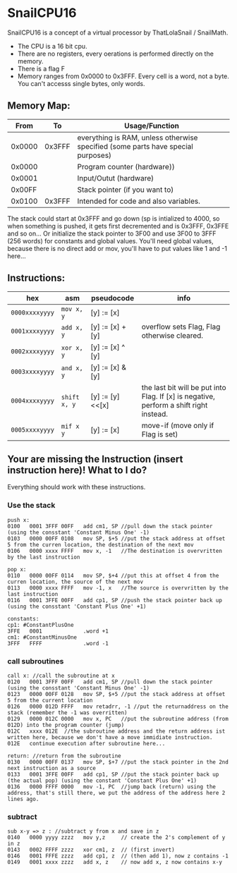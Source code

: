# SnailCPU16

SnailCPU16 is a concept of a virtual processor by ThatLolaSnail / SnailMath.

- The CPU is a 16 bit cpu.
- There are no registers, every oerations is performed directly on the memory.
- There is a flag F
- Memory ranges from 0x0000 to 0x3FFF. Every cell is a word, not a byte. You can't accesss single bytes, only words.

## Memory Map:
| From   | To     | Usage/Function |
| ---    | ---    | ---            |
| 0x0000 | 0x3FFF | everything is RAM, unless otherwise specified (some parts have special purposes) |
| 0x0000 |        | Program counter (hardware)) |
| 0x0001 |        | Input/Outut (hardware) |
| 0x00FF |        | Stack pointer (if you want to) |
| 0x0100 | 0x3FFF | Intended for code and also variables. |

The stack could start at 0x3FFF and go down (sp is intialized to 4000, so when something is pushed, it gets first decremented and is 0x3FFF, 0x3FFE and so on...
Or initialize the stack pointer to 3F00 and use 3F00 to 3FFF (256 words) for constants and global values.
You'll need global values, because there is no direct add or mov, you'll have to put values like 1 and -1 here...

## Instructions:
| hex            | asm          | pseudocode       | info |
| ---            | ---          | ---              | --- |
| `0000xxxxyyyy` | `mov x, y`   | [y] := [x]       | |
| `0001xxxxyyyy` | `add x, y`   | [y] := [x] + [y] | overflow sets Flag, Flag otherwise cleared. |
| `0002xxxxyyyy` | `xor x, y`   | [y] := [x] ^ [y] | |
| `0003xxxxyyyy` | `and x, y`   | [y] := [x] & [y] | |
| `0004xxxxyyyy` | `shift x, y` | [y] := [y]<<[x]  | the last bit will be put into Flag. If [x] is negative, perform a shift right instead. |
| `0005xxxxyyyy` | `mif x y`    | [y] := [x]       | move-if (move only if Flag is set)  |

## Your are missing the Instruction (insert instruction here)! What to I do?

Everything should work with these instructions.

### Use the stack

```
push x:
0100   0001 3FFF 00FF   add cm1, SP	//pull down the stack pointer (using the consstant 'Constant Minus One' -1)
0103   0000 00FF 0108   mov SP, $+5	//put the stack address at offset 5 from the curren location, the destination of the next mov
0106   0000 xxxx FFFF   mov x, -1	//The destination is overvritten by the last instruction

pop x:
0110   0000 00FF 0114   mov SP, $+4	//put this at offset 4 from the curren location, the source of the next mov
0113   0000 xxxx FFFF   mov -1, x	//The source is overvritten by the last instruction
0116   0001 3FFE 00FF   add cp1, SP	//push the stack pointer back up (using the consstant 'Constant Plus One' +1)

constants:
cp1: #ConstantPlusOne
3FFE   0001             .word +1
cm1: #ConstantMinusOne
3FFF   FFFF             .word -1
```

### call subroutines

```
call x: //call the subroutine at x
0120   0001 3FFF 00FF   add cm1, SP	//pull down the stack pointer (using the consstant 'Constant Minus One' -1)
0123   0000 00FF 0128   mov SP, $+5	//put the stack address at offset 5 from the current location
0126   0000 012D FFFF   mov retadrr, -1	//put the returnaddress on the stack (remember the -1 was overritten)
0129   0000 012C 0000   mov x, PC	//put the subroutine address (from 012D) into the program counter (jump)
012C   xxxx 012E  //the subroutine address and the return address ist written here, because we don't have a move immidiate instruction.
012E   continue execution after subroutine here...

return: //return from the subroutine
0130   0000 00FF 0137   mov SP, $+7	//put the stack pointer in the 2nd next instruction as a source
0133   0001 3FFE 00FF   add cp1, SP	//put the stack pointer back up (the actual pop) (using the constant 'Constant Plus One' +1)
0136   0000 FFFF 0000   mov -1, PC	//jump back (return) using the address, that's still there, we put the address of the address here 2 lines ago. 
```

### subtract

```
sub x-y => z : //subtract y from x and save in z
0140   0000 yyyy zzzz	mov y,z		// create the 2's complement of y in z
0143   0002 FFFF zzzz	xor cm1, z	// (first invert)
0146   0001 FFFE zzzz	add cp1, z	// (then add 1), now z contains -1
0149   0001 xxxx zzzz	add x, z	// now add x, z now contains x-y
```
